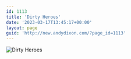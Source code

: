 ```yaml
---
id: 1113
title: 'Dirty Heroes'
date: '2023-03-17T13:45:17+00:00'
layout: page
guid: 'http://new.andydixon.com/?page_id=1113'
---
```


![Dirty Heroes](https://i0.wp.com/assets.g8x2.ldn.idrivee2-23.com/posters/Dirty%20Heroes%2001.jpg?w=1200&ssl=1 "Dirty Heroes")